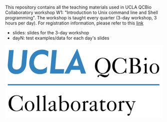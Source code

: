 This repository contains all the teaching materials used in UCLA QCBio Collaboratory workshop W1: "Introduction to Unix command line and Shell programming". The workshop is taught every quarter (3-day workshop, 3 hours per day). For registration information, please refer to this [link](https://qcb.ucla.edu/collaboratory/workshops/w1-intro-to-unix-command-line/)

- slides: slides for the 3-day workshop
- dayN: test examples/data for each day's slides

![image](./slides/qcb-logo.png)